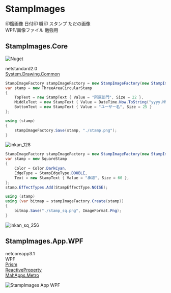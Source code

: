 # StampImages
印鑑画像 日付印 職印 スタンプ ただの画像  
WPF/画像ファイル 勉強用


## StampImages.Core  

![Nuget](https://img.shields.io/nuget/v/StampImages.Core)

netstandard2.0  
[System.Drawing.Common](https://www.nuget.org/packages/System.Drawing.Common/)



```C#
StampImageFactory stampImageFactory = new StampImageFactory(new StampImageFactoryConfig());
var stamp = new ThreeAreaCircularStamp
{
    TopText = new StampText { Value = "所属部門", Size = 22 },
    MiddleText = new StampText { Value = DateTime.Now.ToString("yyyy.MM.dd"), Size = 30 },
    BottomText = new StampText { Value = "ユーザー名", Size = 25 }
};

using (stamp)
{
    stampImageFactory.Save(stamp, "./stamp.png");
}
```
![inkan_128](https://user-images.githubusercontent.com/17096601/123622146-df43b980-d846-11eb-9613-b4641b14fd77.png)


```C#
StampImageFactory stampImageFactory = new StampImageFactory(new StampImageFactoryConfig());
var stamp = new SquareStamp
{
    Color = Color.DarkCyan,
    EdgeType = StampEdgeType.DOUBLE,
    Text = new StampText { Value = "承認", Size = 60 },
};
stamp.EffectTypes.Add(StampEffectType.NOISE);

using (stamp)
using (var bitmap = stampImageFactory.Create(stamp))
{
    bitmap.Save("./stamp_sq.png", ImageFormat.Png);
}
```

![inkan_sq_256](https://user-images.githubusercontent.com/17096601/124340915-b5e2af00-dbf3-11eb-9983-e359d25247f6.png)


## StampImages.App.WPF

netcoreapp3.1  
WPF  
[Prism](https://github.com/PrismLibrary/Prism)  
[ReactiveProperty](https://github.com/runceel/ReactiveProperty)  
[MahApps.Metro](https://github.com/MahApps/MahApps.Metro)  



![StampImages App WPF](https://user-images.githubusercontent.com/17096601/124350613-830adc00-dc30-11eb-9619-f3c16feaa3ab.gif)

<!-- [キャプチャー:ScreenToGif](https://github.com/NickeManarin/ScreenToGif) -->

